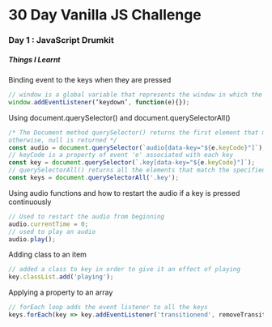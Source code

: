 # 30 Day Vanilla JS Challenge

### Day 1 : JavaScript Drumkit

##### Things I Learnt

Binding event to the keys when they are pressed
```javascript
// window is a global variable that represents the window in which the code is running
window.addEventListener(‘keydown’, function(e){});
```

Using document.querySelector() and document.querySelectorAll()
```javascript
/* The Document method querySelector() returns the first element that matches the specified selector.
otherwise, null is returned */
const audio = document.querySelector(`audio[data-key="${e.keyCode}"]`);
// keyCode is a property of event 'e' associated with each key
const key = document.querySelector(`.key[data-key="${e.keyCode}"]`);
// querySelectorAll() returns all the elements that match the specified selector
const keys = document.querySelectorAll('.key');
```

Using audio functions and how to restart the audio if a key is pressed continuously
```javascript
// Used to restart the audio from beginning
audio.currentTime = 0;
// used to play an audio
audio.play();
```

Adding class to an item
```javascript
// added a class to key in order to give it an effect of playing
key.classList.add('playing');
```

Applying a property to an array
```javascript
// forEach loop adds the event listener to all the keys
keys.forEach(key => key.addEventListener('transitionend', removeTransition));
```